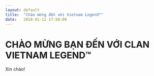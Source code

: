 ```yaml
---
layout: default
title:  "Chào mừng đến với Vietnam Legend™"
date:   2018-01-12 17:50:00
---
```


# CHÀO MỪNG BẠN ĐẾN VỚI CLAN VIETNAM LEGEND™

Xin chào!